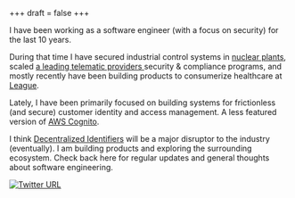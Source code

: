 +++
draft = false
+++

I have been working as a software engineer (with a focus on security) for the last 10 years.

During that time I have secured industrial control systems in [nuclear plants](https://en.wikipedia.org/wiki/Darlington_Nuclear_Generating_Station), scaled [a leading telematic providers ](https://www.geotab.com/platform-overview/) security & compliance programs, and 
mostly recently have been building products to consumerize healthcare at [League](https://league.com/). 

Lately, I have been primarily focused on building systems for frictionless (and secure) customer identity and access management. A less featured version of [AWS Cognito](https://docs.aws.amazon.com/cognito/latest/developerguide/cognito-federatedidentities-api-reference.html). 

I think [Decentralized Identifiers](https://www.w3.org/TR/did-core/) will be a major disruptor to the industry (eventually). I am building products and exploring the surrounding ecosystem. Check back here for regular updates and general thoughts about software engineering. 

[![Twitter URL](https://img.shields.io/twitter/url/https/twitter.com/dannypat44.svg?style=social&label=Follow%20%40dannypat44)](https://twitter.com/dannypat44)